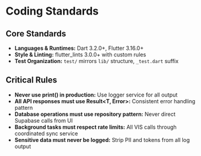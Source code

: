 # Coding Standards

## Core Standards
- **Languages & Runtimes:** Dart 3.2.0+, Flutter 3.16.0+
- **Style & Linting:** flutter_lints 3.0.0+ with custom rules
- **Test Organization:** `test/` mirrors `lib/` structure, `_test.dart` suffix

## Critical Rules
- **Never use print() in production:** Use logger service for all output
- **All API responses must use Result<T, Error>:** Consistent error handling pattern
- **Database operations must use repository pattern:** Never direct Supabase calls from UI
- **Background tasks must respect rate limits:** All VIS calls through coordinated sync service
- **Sensitive data must never be logged:** Strip PII and tokens from all log output

